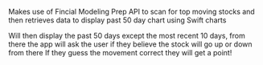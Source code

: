 Makes use of Fincial Modeling Prep API to scan for top moving stocks and then retrieves data to display past 50 day chart using Swift charts

Will then display the past 50 days except the most recent 10 days, from there the app will ask the user if they believe the stock will go up or down from there
If they guess the movement correct they will get a point!
